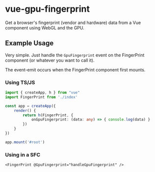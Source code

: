 # vue-gpu-fingerprint

Get a browser's fingerprint (vendor and hardware) data from a Vue component using WebGL and the GPU.

## Example Usage

Very simple. Just handle the `GpuFingerprint` event on the FingerPrint component (or whatever you want to call it).

The event-emit occurs when the FingerPrint component first mounts.

### Using TS/JS

```typescript
import { createApp, h } from "vue"
import FingerPrint from './index'

const app = createApp({
    render() {
        return h(FingerPrint, {
            onGpuFingerprint: (data: any) => { console.log(data) }
        })
    }
})

app.mount('#root')
```

### Using in a SFC

```vue
<FingerPrint @GpuFingerprint="handleGpuFingerprint" />
```